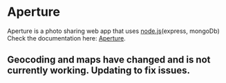 # Aperture

Aperture is a photo sharing web app that uses [node.js](https://nodejs.org/en/)(express, mongoDb)  
Check the documentation here: [Aperture](https://github.com/chubibobibo/aperture/wiki).

## Geocoding and maps have changed and is not currently working. Updating to fix issues.
